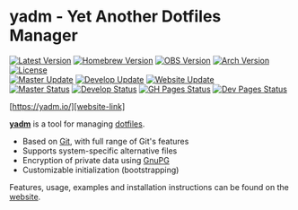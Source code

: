 # yadm - Yet Another Dotfiles Manager

[![Latest Version][releases-badge]][releases-link]
[![Homebrew Version][homebrew-badge]][homebrew-link]
[![OBS Version][obs-badge]][obs-link]
[![Arch Version][aur-badge]][aur-link]
[![License][license-badge]][license-link]<br />
[![Master Update][master-date]][master-commits]
[![Develop Update][develop-date]][develop-commits]
[![Website Update][website-date]][website-commits]<br />
[![Master Status][master-badge]][travis-ci]
[![Develop Status][develop-badge]][travis-ci]
[![GH Pages Status][gh-pages-badge]][travis-ci]
[![Dev Pages Status][dev-pages-badge]][travis-ci]

[https://yadm.io/][website-link]

[**yadm**][website-link] is a tool for managing [dotfiles][].

* Based on [Git][], with full range of Git's features
* Supports system-specific alternative files
* Encryption of private data using [GnuPG][]
* Customizable initialization (bootstrapping)

Features, usage, examples and installation instructions can be found on the
[website][website-link].

[Git]: https://git-scm.com/
[GnuPG]: https://gnupg.org/
[aur-badge]: https://img.shields.io/aur/version/yadm-git.svg
[aur-link]: https://aur.archlinux.org/packages/yadm-git
[dev-pages-badge]: https://img.shields.io/travis/TheLocehiliosan/yadm/dev-pages.svg?label=dev-pages
[develop-badge]: https://img.shields.io/travis/TheLocehiliosan/yadm/develop.svg?label=develop
[develop-commits]: https://github.com/TheLocehiliosan/yadm/commits/develop
[develop-date]: https://img.shields.io/github/last-commit/TheLocehiliosan/yadm/develop.svg?label=develop
[dotfiles]: https://en.wikipedia.org/wiki/Hidden_file_and_hidden_directory
[gh-pages-badge]: https://img.shields.io/travis/TheLocehiliosan/yadm/gh-pages.svg?label=gh-pages
[homebrew-badge]: https://img.shields.io/homebrew/v/yadm.svg
[homebrew-link]: https://formulae.brew.sh/formula/yadm
[license-badge]: https://img.shields.io/github/license/TheLocehiliosan/yadm.svg
[license-link]: https://github.com/TheLocehiliosan/yadm/blob/master/LICENSE
[master-badge]: https://img.shields.io/travis/TheLocehiliosan/yadm/master.svg?label=master
[master-commits]: https://github.com/TheLocehiliosan/yadm/commits/master
[master-date]: https://img.shields.io/github/last-commit/TheLocehiliosan/yadm/master.svg?label=master
[obs-badge]: https://img.shields.io/badge/OBS-v2.0.0-blue
[obs-link]: https://software.opensuse.org//download.html?project=home%3ATheLocehiliosan%3Ayadm&package=yadm
[releases-badge]: https://img.shields.io/github/tag/TheLocehiliosan/yadm.svg?label=latest+release
[releases-link]: https://github.com/TheLocehiliosan/yadm/releases
[travis-ci]: https://travis-ci.org/TheLocehiliosan/yadm/branches
[website-commits]: https://github.com/TheLocehiliosan/yadm/commits/gh-pages
[website-date]: https://img.shields.io/github/last-commit/TheLocehiliosan/yadm/gh-pages.svg?label=website
[website-link]: https://yadm.io/
